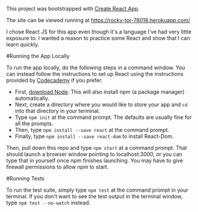 This project was bootstrapped with [Create React App](https://github.com/facebookincubator/create-react-app).

The site can be viewed running at https://rocky-tor-78018.herokuapp.com/

I chose React JS for this app even though it's a language I've had very little exposure to. I wanted a reason to practice some React and show that I can learn quickly.

#Running the App Locally

To run the app locally, do the following steps in a command window. You can instead follow the instructions to set up React using the instructions provided by [Codecademy](https://www.codecademy.com/articles/react-setup-i) if you prefer.
 - First, [download Node](https://nodejs.org/en/). This will also install npm (a package manager) automatically.
 - Next, create a directory where you would like to store your app and `cd` into that directory in your terminal.
 - Type `npm init` at the command prompt. The defaults are usually fine for all the prompts.
 - Then, type `npm install --save react` at the command prompt.
 - Finally, type `npm install --save react-dom` to install React-Dom.

Then, pull down this repo and type `npm start` at a command prompt. That should launch a browser window pointing to localhost:3000, or you can type that in yourself once npm finishes launching. You may have to give firewall permissions to allow npm to start.

#Running Tests

To run the test suite, simply type `npm test` at the command prompt in your terminal. If you don't want to see the test output in the terminal window, type `npm test --no-watch` instead.
